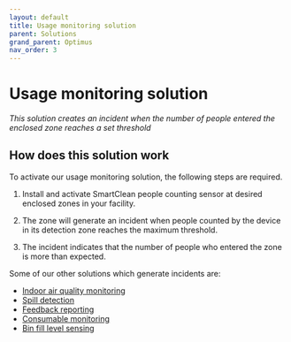 ```yaml
---
layout: default
title: Usage monitoring solution
parent: Solutions
grand_parent: Optimus
nav_order: 3
---
```

# Usage monitoring solution
*This solution creates an incident when the number of people entered the enclosed zone reaches a set threshold*

## How does this solution work
To activate our usage monitoring solution, the following steps are required.

1. Install and activate SmartClean people counting sensor at desired enclosed zones in your facility.

2. The zone will generate an incident when people counted by the device in its detection zone reaches the maximum threshold.

3. The incident indicates that the number of people who entered the zone is more than expected.

Some of our other solutions which generate incidents are:
- [Indoor air quality monitoring](/vcs_aq.html)
- [Spill detection](/vcs_wd.html)
- [Feedback reporting](/vcs_fd.html)
- [Consumable monitoring](/vcs_cmd.html)
- [Bin fill level sensing](/vcs_bin.html)
